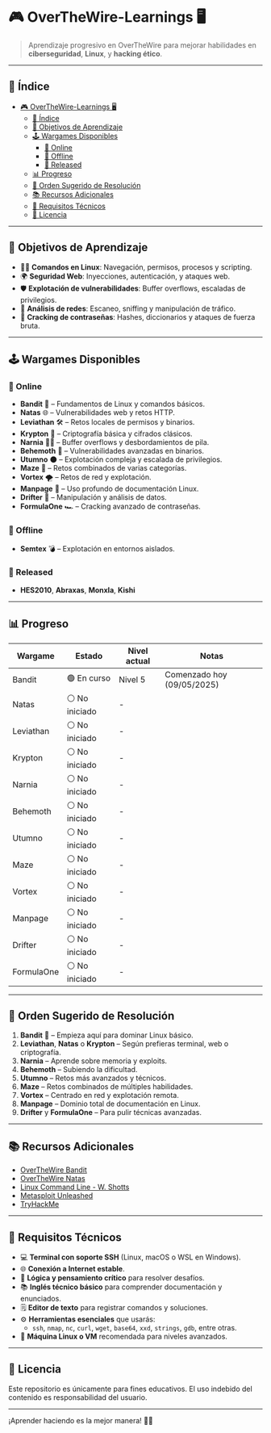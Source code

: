 # 🎮 OverTheWire-Learnings 🖥️  

> Aprendizaje progresivo en OverTheWire para mejorar habilidades en **ciberseguridad**, **Linux**, y **hacking ético**.  

---

## 📑 Índice

- [🎮 OverTheWire-Learnings 🖥️](#-overthewire-learnings-️)
  - [📑 Índice](#-índice)
  - [🎯 Objetivos de Aprendizaje](#-objetivos-de-aprendizaje)
  - [🕹️ Wargames Disponibles](#️-wargames-disponibles)
    - [🔸 Online](#-online)
    - [🔸 Offline](#-offline)
    - [🔸 Released](#-released)
  - [📊 Progreso](#-progreso)
  - [📌 Orden Sugerido de Resolución](#-orden-sugerido-de-resolución)
  - [📚 Recursos Adicionales](#-recursos-adicionales)
  - [🧰 Requisitos Técnicos](#-requisitos-técnicos)
  - [📄 Licencia](#-licencia)

---

## 🎯 Objetivos de Aprendizaje

- 🧑‍💻 **Comandos en Linux**: Navegación, permisos, procesos y scripting.
- 🌍 **Seguridad Web**: Inyecciones, autenticación, y ataques web.
- 🛡️ **Explotación de vulnerabilidades**: Buffer overflows, escaladas de privilegios.
- 📡 **Análisis de redes**: Escaneo, sniffing y manipulación de tráfico.
- 🔐 **Cracking de contraseñas**: Hashes, diccionarios y ataques de fuerza bruta.

---

## 🕹️ Wargames Disponibles

### 🔸 Online

- **Bandit** 🐧 – Fundamentos de Linux y comandos básicos.
- **Natas** 🌐 – Vulnerabilidades web y retos HTTP.
- **Leviathan** 🛠️ – Retos locales de permisos y binarios.
- **Krypton** 🔐 – Criptografía básica y cifrados clásicos.
- **Narnia** 👨‍💻 – Buffer overflows y desbordamientos de pila.
- **Behemoth** 🦖 – Vulnerabilidades avanzadas en binarios.
- **Utumno** 🌑 – Explotación compleja y escalada de privilegios.
- **Maze** 🧩 – Retos combinados de varias categorías.
- **Vortex** 🌪️ – Retos de red y explotación.
- **Manpage** 📘 – Uso profundo de documentación Linux.
- **Drifter** 🌊 – Manipulación y análisis de datos.
- **FormulaOne** 🏎️ – Cracking avanzado de contraseñas.

### 🔸 Offline

- **Semtex** 💣 – Explotación en entornos aislados.

### 🔸 Released

- **HES2010**, **Abraxas**, **Monxla**, **Kishi**

---

## 📊 Progreso

| Wargame     | Estado        | Nivel actual | Notas                            |
|-------------|---------------|---------------|----------------------------------|
| Bandit      | 🟢 En curso   | Nivel 5     | Comenzado hoy (09/05/2025)       |
| Natas       | ⚪ No iniciado | -             |                                  |
| Leviathan   | ⚪ No iniciado | -             |                                  |
| Krypton     | ⚪ No iniciado | -             |                                  |
| Narnia      | ⚪ No iniciado | -             |                                  |
| Behemoth    | ⚪ No iniciado | -             |                                  |
| Utumno      | ⚪ No iniciado | -             |                                  |
| Maze        | ⚪ No iniciado | -             |                                  |
| Vortex      | ⚪ No iniciado | -             |                                  |
| Manpage     | ⚪ No iniciado | -             |                                  |
| Drifter     | ⚪ No iniciado | -             |                                  |
| FormulaOne  | ⚪ No iniciado | -             |                                  |

---

## 📌 Orden Sugerido de Resolución

1. **Bandit** 🐧 – Empieza aquí para dominar Linux básico.
2. **Leviathan**, **Natas** o **Krypton** – Según prefieras terminal, web o criptografía.
3. **Narnia** – Aprende sobre memoria y exploits.
4. **Behemoth** – Subiendo la dificultad.
5. **Utumno** – Retos más avanzados y técnicos.
6. **Maze** – Retos combinados de múltiples habilidades.
7. **Vortex** – Centrado en red y explotación remota.
8. **Manpage** – Dominio total de documentación en Linux.
9. **Drifter** y **FormulaOne** – Para pulir técnicas avanzadas.

---

## 📚 Recursos Adicionales

- [OverTheWire Bandit](https://overthewire.org/wargames/bandit/)
- [OverTheWire Natas](https://overthewire.org/wargames/natas/)
- [Linux Command Line - W. Shotts](http://linuxcommand.org/tlcl.php)
- [Metasploit Unleashed](https://www.offensive-security.com/metasploit-unleashed/)
- [TryHackMe](https://tryhackme.com/)

---

## 🧰 Requisitos Técnicos

- 💻 **Terminal con soporte SSH** (Linux, macOS o WSL en Windows).
- 🌐 **Conexión a Internet estable**.
- 🧠 **Lógica y pensamiento crítico** para resolver desafíos.
- 📚 **Inglés técnico básico** para comprender documentación y enunciados.
- 🗒️ **Editor de texto** para registrar comandos y soluciones.
- ⚙️ **Herramientas esenciales** que usarás:
  - `ssh`, `nmap`, `nc`, `curl`, `wget`, `base64`, `xxd`, `strings`, `gdb`, entre otras.
- 💾 **Máquina Linux o VM** recomendada para niveles avanzados.

---

## 📄 Licencia

Este repositorio es únicamente para fines educativos. El uso indebido del contenido es responsabilidad del usuario.

---

¡Aprender haciendo es la mejor manera! 🔐🧠
